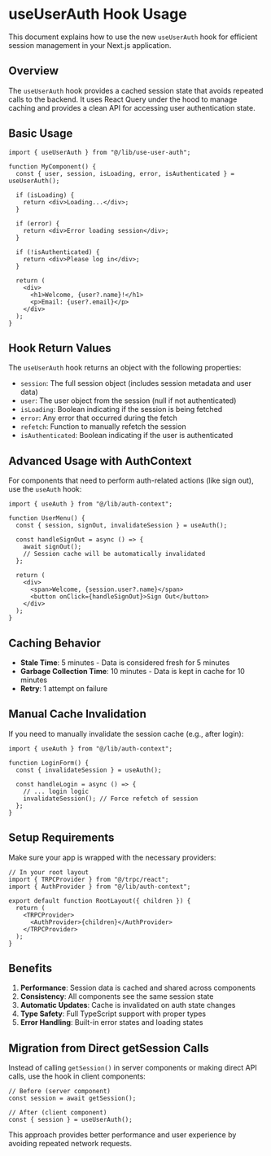 # useUserAuth Hook Usage

This document explains how to use the new `useUserAuth` hook for efficient session management in your Next.js application.

## Overview

The `useUserAuth` hook provides a cached session state that avoids repeated calls to the backend. It uses React Query under the hood to manage caching and provides a clean API for accessing user authentication state.

## Basic Usage

```tsx
import { useUserAuth } from "@/lib/use-user-auth";

function MyComponent() {
  const { user, session, isLoading, error, isAuthenticated } = useUserAuth();

  if (isLoading) {
    return <div>Loading...</div>;
  }

  if (error) {
    return <div>Error loading session</div>;
  }

  if (!isAuthenticated) {
    return <div>Please log in</div>;
  }

  return (
    <div>
      <h1>Welcome, {user?.name}!</h1>
      <p>Email: {user?.email}</p>
    </div>
  );
}
```

## Hook Return Values

The `useUserAuth` hook returns an object with the following properties:

- `session`: The full session object (includes session metadata and user data)
- `user`: The user object from the session (null if not authenticated)
- `isLoading`: Boolean indicating if the session is being fetched
- `error`: Any error that occurred during the fetch
- `refetch`: Function to manually refetch the session
- `isAuthenticated`: Boolean indicating if the user is authenticated

## Advanced Usage with AuthContext

For components that need to perform auth-related actions (like sign out), use the `useAuth` hook:

```tsx
import { useAuth } from "@/lib/auth-context";

function UserMenu() {
  const { session, signOut, invalidateSession } = useAuth();

  const handleSignOut = async () => {
    await signOut();
    // Session cache will be automatically invalidated
  };

  return (
    <div>
      <span>Welcome, {session.user?.name}</span>
      <button onClick={handleSignOut}>Sign Out</button>
    </div>
  );
}
```

## Caching Behavior

- **Stale Time**: 5 minutes - Data is considered fresh for 5 minutes
- **Garbage Collection Time**: 10 minutes - Data is kept in cache for 10 minutes
- **Retry**: 1 attempt on failure

## Manual Cache Invalidation

If you need to manually invalidate the session cache (e.g., after login):

```tsx
import { useAuth } from "@/lib/auth-context";

function LoginForm() {
  const { invalidateSession } = useAuth();

  const handleLogin = async () => {
    // ... login logic
    invalidateSession(); // Force refetch of session
  };
}
```

## Setup Requirements

Make sure your app is wrapped with the necessary providers:

```tsx
// In your root layout
import { TRPCProvider } from "@/trpc/react";
import { AuthProvider } from "@/lib/auth-context";

export default function RootLayout({ children }) {
  return (
    <TRPCProvider>
      <AuthProvider>{children}</AuthProvider>
    </TRPCProvider>
  );
}
```

## Benefits

1. **Performance**: Session data is cached and shared across components
2. **Consistency**: All components see the same session state
3. **Automatic Updates**: Cache is invalidated on auth state changes
4. **Type Safety**: Full TypeScript support with proper types
5. **Error Handling**: Built-in error states and loading states

## Migration from Direct getSession Calls

Instead of calling `getSession()` in server components or making direct API calls, use the hook in client components:

```tsx
// Before (server component)
const session = await getSession();

// After (client component)
const { session } = useUserAuth();
```

This approach provides better performance and user experience by avoiding repeated network requests.
